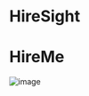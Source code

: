 # HireSight
# HireMe
![image](https://github.com/SHINE-six/HireSight/assets/91732305/163dbad2-c48f-4f83-8f90-3fd8c229aa34)

